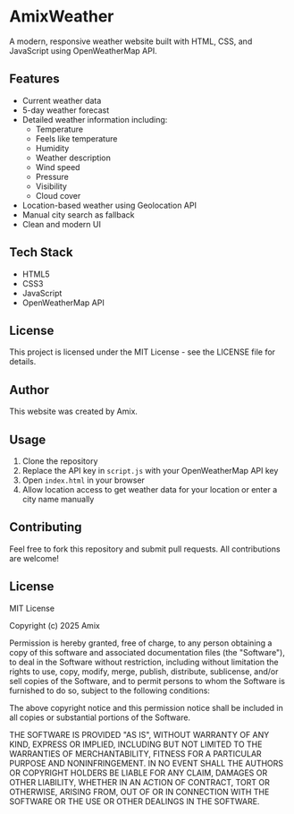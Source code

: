 # AmixWeather

A modern, responsive weather website built with HTML, CSS, and JavaScript using OpenWeatherMap API.

## Features

- Current weather data
- 5-day weather forecast
- Detailed weather information including:
  - Temperature
  - Feels like temperature
  - Humidity
  - Weather description
  - Wind speed
  - Pressure
  - Visibility
  - Cloud cover
- Location-based weather using Geolocation API
- Manual city search as fallback
- Clean and modern UI

## Tech Stack

- HTML5
- CSS3
- JavaScript
- OpenWeatherMap API

## License

This project is licensed under the MIT License - see the LICENSE file for details.

## Author

This website was created by Amix.

## Usage

1. Clone the repository
2. Replace the API key in `script.js` with your OpenWeatherMap API key
3. Open `index.html` in your browser
4. Allow location access to get weather data for your location or enter a city name manually

## Contributing

Feel free to fork this repository and submit pull requests. All contributions are welcome!

## License

MIT License

Copyright (c) 2025 Amix

Permission is hereby granted, free of charge, to any person obtaining a copy
of this software and associated documentation files (the "Software"), to deal
in the Software without restriction, including without limitation the rights
to use, copy, modify, merge, publish, distribute, sublicense, and/or sell
copies of the Software, and to permit persons to whom the Software is
furnished to do so, subject to the following conditions:

The above copyright notice and this permission notice shall be included in all
copies or substantial portions of the Software.

THE SOFTWARE IS PROVIDED "AS IS", WITHOUT WARRANTY OF ANY KIND, EXPRESS OR
IMPLIED, INCLUDING BUT NOT LIMITED TO THE WARRANTIES OF MERCHANTABILITY,
FITNESS FOR A PARTICULAR PURPOSE AND NONINFRINGEMENT. IN NO EVENT SHALL THE
AUTHORS OR COPYRIGHT HOLDERS BE LIABLE FOR ANY CLAIM, DAMAGES OR OTHER
LIABILITY, WHETHER IN AN ACTION OF CONTRACT, TORT OR OTHERWISE, ARISING FROM,
OUT OF OR IN CONNECTION WITH THE SOFTWARE OR THE USE OR OTHER DEALINGS IN THE
SOFTWARE.

